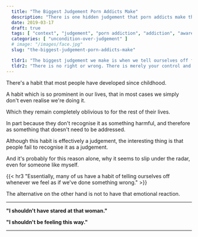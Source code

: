 ```yaml
---
  title: "The Biggest Judgement Porn Addicts Make"
  description: "There is one hidden judgement that porn addicts make the most, which leads to sabotage of our porn recovery journey."
  date: 2019-03-17
  draft: true
  tags: [ "context", "judgement", "porn addiction", "addiction", "awareness", "awareness exercises", "perspective", "nofap", "neverfap", "neverfap deluxe" ]
  categories: [ "uncondition-over-judgement" ]
  # image: "/images/face.jpg"
  slug: "the-biggest-judgement-porn-addicts-make"

  tldr1: "The biggest judgement we make is when we tell ourselves off for doing something we feel we shouldn't have done."
  tldr2: "There is no right or wrong. There is merely your control and understanding of the situation."
---
```


There's a habit that most people have developed since childhood.

A habit which is so prominent in our lives, that in most cases we simply don't even realise we're doing it.

Which they remain completely oblivious to for the rest of their lives. 

In part because they don't recognise it as something harmful, and therefore as something that doesn't need to be addressed. 

Although this habit is effectively a judgement, the interesting thing is that people fail to recognise it as a judgement.

And it's probably for this reason alone, why it seems to slip under the radar, even for someone like myself. 


{{< hr3 "Essentially, many of us have a habit of telling ourselves off whenever we feel as if we've done something wrong." >}}


The alternative on the other hand is not to have that emotional reaction.


<hr class="hrul"/>

<b>"I shouldn't have stared at that woman."</b>

<b>"I shouldn't be feeling this way."</b>

<hr class="hrul__bottom"/>





